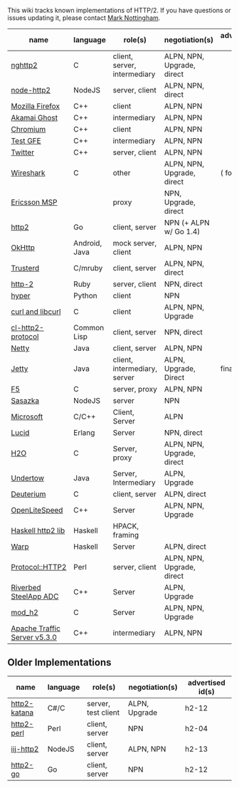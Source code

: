 This wiki tracks known implementations of HTTP/2. If you have questions or issues updating it, please contact [Mark Nottingham](mailto:mnot@mnot.net).

name | language | role(s) | negotiation(s) | advertised id(s)
--- | --- | --- | --- | ---
[nghttp2](https://nghttp2.org) | C | client, server, intermediary | ALPN, NPN, Upgrade, direct | 
[node-http2](https://github.com/molnarg/node-http2) | NodeJS | server, client | ALPN, NPN, direct | 
[Mozilla Firefox](https://wiki.mozilla.org/Networking/http2) | C++ | client | ALPN, NPN | 
[Akamai Ghost](Akamaighost) | C++ | intermediary | ALPN, NPN | 
[Chromium](https://sites.google.com/a/chromium.org/dev/spdy/http2) | C++ | client | ALPN, NPN | 
[Test GFE](testgfe) | C++ | intermediary | ALPN, NPN | 
[Twitter](https://twitter.com/) | C++ | server, client | ALPN, NPN | 
[Wireshark](https://bugs.wireshark.org/bugzilla/show_bug.cgi?id=9042) | C | other | ALPN, NPN, Upgrade, direct |  ( for 1.12)
[Ericsson MSP](EricssonMSP) | | proxy | NPN, Upgrade, direct | 
[http2](https://github.com/bradfitz/http2) | Go | client, server | NPN (+ ALPN w/ Go 1.4)   | 
[OkHttp](https://github.com/square/okhttp) | Android, Java | mock server, client | ALPN, NPN | 
[Trusterd](https://github.com/matsumoto-r/trusterd) | C/mruby | client, server | ALPN, NPN, direct | 
[http-2](https://github.com/igrigorik/http-2) | Ruby | server, client | NPN, direct | 
[hyper](https://github.com/lukasa/hyper) | Python | client | NPN |  
[curl and libcurl](http://curl.haxx.se/) | C | client | ALPN, NPN, Upgrade | 
[cl-http2-protocol](https://github.com/akamai/cl-http2-protocol) | Common Lisp | client, server | NPN, direct | 
[Netty](http://netty.io/) | Java | client, server | ALPN, NPN | 
[Jetty](http://git.eclipse.org/c/jetty/org.eclipse.jetty.project.git/tree/?h=master) | Java | client, intermediary, server | ALPN, Upgrade, Direct | final, , 
[F5](F5)| C | server, proxy | ALPN, NPN | 
[Sasazka](https://github.com/summerwind/sasazka) | NodeJS | server | NPN | 
[Microsoft](https://github.com/http2/http2-spec/wiki/Microsoft-HTTP-2-Prototype) | C/C++ | Client, Server | ALPN | 
[Lucid](https://github.com/tatsuhiro-t/lucid) | Erlang | Server | NPN, direct | 
[H2O](https://github.com/kazuho/h2o) | C | Server, proxy | ALPN, NPN, Upgrade, direct | 
[Undertow](https://http2.undertow.io) | Java | Server, Intermediary | ALPN, Upgrade | 
[Deuterium](http://robbysimpson.com/deuterium) | C | client, server | ALPN, direct | 
[OpenLiteSpeed](http://open.litespeedtech.com) | C++ | Server | ALPN, NPN, Upgrade | 
[Haskell http2 lib](http://hackage.haskell.org/package/http2) | Haskell | HPACK, framing | | 
[Warp](http://hackage.haskell.org/package/warp) | Haskell | Server | ALPN, direct | 
[Protocol::HTTP2](https://github.com/vlet/p5-Protocol-HTTP2) | Perl | server, client | ALPN, NPN, Upgrade, direct | 
[Riverbed SteelApp ADC](http://www.riverbed.com/products/application-delivery-performance/load-balancer.html) | C++ | Server | ALPN, Upgrade | 
[mod_h2](https://icing.github.io/mod_h2/) | C | Server | ALPN, NPN, Upgrade | 
[Apache Traffic Server v5.3.0](http://trafficserver.apache.org/) | C++ | intermediary | ALPN, NPN | 

## Older Implementations

name | language | role(s) | negotiation(s) | advertised id(s)
--- | --- | --- | --- | ---
[http2-katana](https://github.com/MSOpenTech/http2-katana) | C#/C | server, test client | ALPN, Upgrade | h2-12
[http2-perl](https://github.com/sludin/http2-perl) | Perl | client, server | NPN | h2-04
[iij-http2](https://github.com/shigeki/interop-iij-http2) | NodeJS | client, server| ALPN, NPN | h2-13
[http2-go](https://github.com/Jxck/http2) | Go | client, server | NPN | h2-12